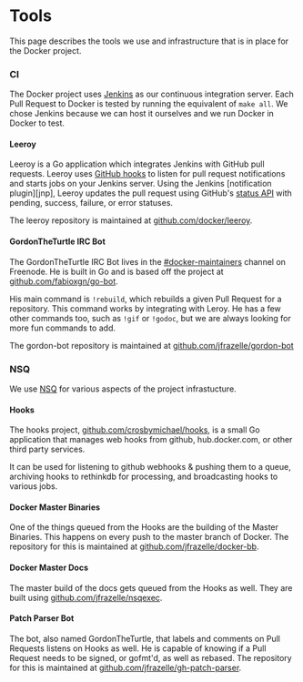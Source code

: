 # Tools

This page describes the tools we use and infrastructure that is in place for
the Docker project.

### CI

The Docker project uses [Jenkins](https://jenkins.dockerproject.org/) as our
continuous integration server. Each Pull Request to Docker is tested by running the 
equivalent of `make all`. We chose Jenkins because we can host it ourselves and
we run Docker in Docker to test.

#### Leeroy

Leeroy is a Go application which integrates Jenkins with 
GitHub pull requests. Leeroy uses 
[GitHub hooks](https://developer.github.com/v3/repos/hooks/) 
to listen for pull request notifications and starts jobs on your Jenkins 
server.  Using the Jenkins [notification plugin][jnp], Leeroy updates the 
pull request using GitHub's 
[status API](https://developer.github.com/v3/repos/statuses/)
with pending, success, failure, or error statuses.

The leeroy repository is maintained at
[github.com/docker/leeroy](https://github.com/docker/leeroy).

#### GordonTheTurtle IRC Bot

The GordonTheTurtle IRC Bot lives in the
[#docker-maintainers](https://botbot.me/freenode/docker-maintainers/) channel
on Freenode. He is built in Go and is based off the project at
[github.com/fabioxgn/go-bot](https://github.com/fabioxgn/go-bot). 

His main command is `!rebuild`, which rebuilds a given Pull Request for a repository.
This command works by integrating with Leroy. He has a few other commands too, such 
as `!gif` or `!godoc`, but we are always looking for more fun commands to add.

The gordon-bot repository is maintained at
[github.com/jfrazelle/gordon-bot](https://github.com/jfrazelle/gordon-bot)

### NSQ

We use [NSQ](https://github.com/bitly/nsq) for various aspects of the project
infrastucture.

#### Hooks

The hooks project,
[github.com/crosbymichael/hooks](https://github.com/crosbymichael/hooks),
is a small Go application that manages web hooks from github, hub.docker.com, or
other third party services.

It can be used for listening to github webhooks & pushing them to a queue,
archiving hooks to rethinkdb for processing, and broadcasting hooks to various
jobs.

#### Docker Master Binaries

One of the things queued from the Hooks are the building of the Master
Binaries. This happens on every push to the master branch of Docker. The
repository for this is maintained at
[github.com/jfrazelle/docker-bb](https://github.com/jfrazelle/docker-bb).

#### Docker Master Docs

The master build of the docs gets queued from the Hooks as well. They are built
using [github.com/jfrazelle/nsqexec](https://github.com/jfrazelle/nsqexec).

#### Patch Parser Bot

The bot, also named GordonTheTurtle, that labels and comments on Pull Requests
listens on Hooks as well. He is capable of knowing if a Pull Request needs to
be signed, or gofmt'd, as well as rebased. The repository for this is maintained at
[github.com/jfrazelle/gh-patch-parser](https://github.com/jfrazelle/gh-patch-parser).
